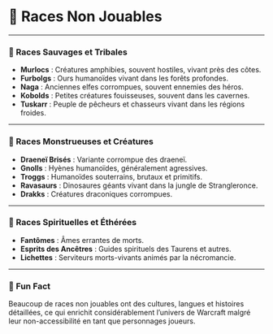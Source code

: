 # 🐉 Races Non Jouables

---

### 🐾 Races Sauvages et Tribales

- **Murlocs** : Créatures amphibies, souvent hostiles, vivant près des côtes.
- **Furbolgs** : Ours humanoïdes vivant dans les forêts profondes.
- **Naga** : Anciennes elfes corrompues, souvent ennemies des héros.
- **Kobolds** : Petites créatures fouisseuses, souvent dans les cavernes.
- **Tuskarr** : Peuple de pêcheurs et chasseurs vivant dans les régions froides.

---

### 🦇 Races Monstrueuses et Créatures

- **Draeneï Brisés** : Variante corrompue des draeneï.
- **Gnolls** : Hyènes humanoïdes, généralement agressives.
- **Troggs** : Humanoïdes souterrains, brutaux et primitifs.
- **Ravasaurs** : Dinosaures géants vivant dans la jungle de Strangleronce.
- **Drakks** : Créatures draconiques corrompues.

---

### 👻 Races Spirituelles et Éthérées

- **Fantômes** : Âmes errantes de morts.
- **Esprits des Ancêtres** : Guides spirituels des Taurens et autres.
- **Lichettes** : Serviteurs morts-vivants animés par la nécromancie.

---

### 🎉 Fun Fact

Beaucoup de races non jouables ont des cultures, langues et histoires détaillées, ce qui enrichit considérablement l’univers de Warcraft malgré leur non-accessibilité en tant que personnages joueurs.
